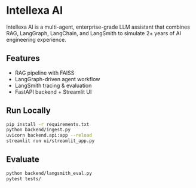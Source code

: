 # Intellexa AI

Intellexa AI is a multi-agent, enterprise-grade LLM assistant that combines RAG, LangGraph, LangChain, and LangSmith to simulate 2+ years of AI engineering experience.

## Features
- RAG pipeline with FAISS
- LangGraph-driven agent workflow
- LangSmith tracing & evaluation
- FastAPI backend + Streamlit UI

## Run Locally

```bash
pip install -r requirements.txt
python backend/ingest.py
uvicorn backend.api:app --reload
streamlit run ui/streamlit_app.py
```

## Evaluate
```bash
python backend/langsmith_eval.py
pytest tests/
```